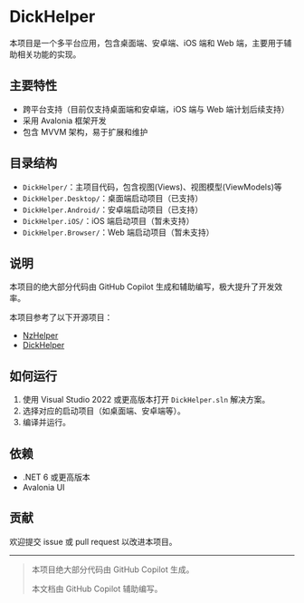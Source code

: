 # DickHelper

本项目是一个多平台应用，包含桌面端、安卓端、iOS 端和 Web 端，主要用于辅助相关功能的实现。

## 主要特性
- 跨平台支持（目前仅支持桌面端和安卓端，iOS 端与 Web 端计划后续支持）
- 采用 Avalonia 框架开发
- 包含 MVVM 架构，易于扩展和维护

## 目录结构
- `DickHelper/`：主项目代码，包含视图(Views)、视图模型(ViewModels)等
- `DickHelper.Desktop/`：桌面端启动项目（已支持）
- `DickHelper.Android/`：安卓端启动项目（已支持）
- `DickHelper.iOS/`：iOS 端启动项目（暂未支持）
- `DickHelper.Browser/`：Web 端启动项目（暂未支持）

## 说明
本项目的绝大部分代码由 GitHub Copilot 生成和辅助编写，极大提升了开发效率。

本项目参考了以下开源项目：
- [NzHelper](https://github.com/bug-bit/NzHelper)
- [DickHelper](https://github.com/zzzdajb/DickHelper)

## 如何运行
1. 使用 Visual Studio 2022 或更高版本打开 `DickHelper.sln` 解决方案。
2. 选择对应的启动项目（如桌面端、安卓端等）。
3. 编译并运行。

## 依赖
- .NET 6 或更高版本
- Avalonia UI

## 贡献
欢迎提交 issue 或 pull request 以改进本项目。

---

> 本项目绝大部分代码由 GitHub Copilot 生成。
> 
> 本文档由 GitHub Copilot 辅助编写。
